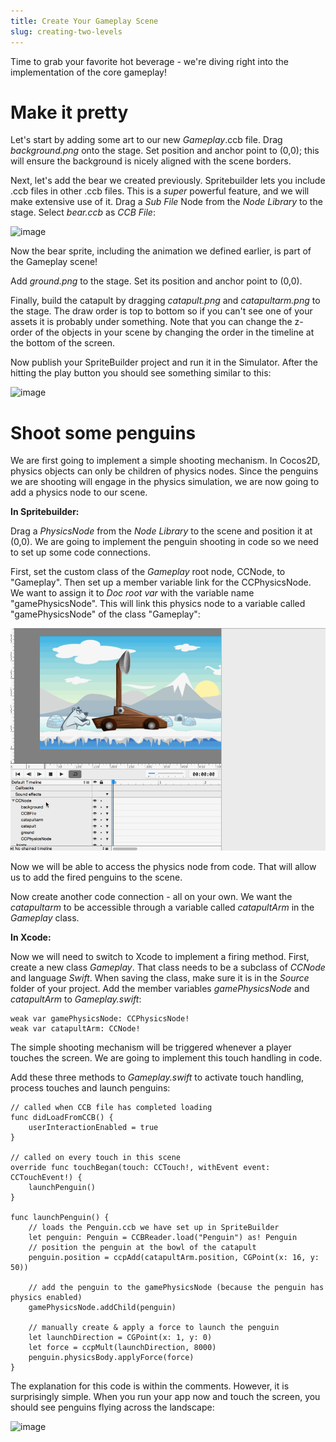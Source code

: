 ```yaml
---
title: Create Your Gameplay Scene
slug: creating-two-levels
---
```


Time to grab your favorite hot beverage - we're diving right into the
implementation of the core gameplay!

Make it pretty
==============

Let's start by adding some art to our new *Gameplay*.ccb file. Drag *background.png* onto the stage. Set position and anchor point
to (0,0); this will ensure the background is nicely aligned with the
scene borders.

Next, let's add the bear we created previously. Spritebuilder lets you
include .ccb files in other .ccb files. This is a *super* powerful
feature, and we will make extensive use of it. Drag a *Sub File* Node
from the *Node Library* to the stage. Select *bear.ccb* as *CCB File*:

![image](https://s3.amazonaws.com/mgwu-misc/Spritebuilder+Tutorial/Spritebuilder_SubCCBFile.png)

Now the bear sprite, including the animation we defined earlier, is part
of the Gameplay scene!

Add *ground.png* to the stage. Set its position and anchor point to
(0,0).

Finally, build the catapult by dragging *catapult.png* and
*catapultarm.png* to the stage. The draw order is top to bottom so if
you can't see one of your assets it is probably under something. Note
that you can change the z-order of the objects in your scene by changing
the order in the timeline at the bottom of the screen.

Now publish your SpriteBuilder project and run it in the Simulator.
After the hitting the play button you should see something similar to
this:

![image](https://s3.amazonaws.com/mgwu-misc/Spritebuilder+Tutorial/Gameplay1.gif)

Shoot some penguins
===================

We are first going to implement a simple shooting mechanism. In Cocos2D,
physics objects can only be children of physics nodes. Since the
penguins we are shooting will engage in the physics simulation, we are
now going to add a physics node to our scene.

**In Spritebuilder:**

Drag a *PhysicsNode* from the *Node Library* to the scene and position
it at (0,0). We are going to implement the penguin shooting in code so
we need to set up some code connections.

First, set the custom class of the *Gameplay* root node, CCNode, to
"Gameplay". Then set up a member variable link for the CCPhysicsNode. We
want to assign it to *Doc root var* with the variable name
"gamePhysicsNode". This will link this physics node to a variable called
"gamePhysicsNode" of the class "Gameplay":

![image](codeConnections.gif)

Now we will be able to access the physics node from code. That will
allow us to add the fired penguins to the scene.

Now create another code connection - all on your own. We want the
*catapultarm* to be accessible through a variable called *catapultArm*
in the *Gameplay* class.

**In Xcode:**

Now we will need to switch to Xcode to implement a firing method. First,
create a new class *Gameplay*. That class needs to be a subclass of
*CCNode* and language *Swift*. When saving the class, make sure it is in the *Source* folder
of your project. Add the member variables *gamePhysicsNode* and
*catapultArm* to *Gameplay.swift*:

	weak var gamePhysicsNode: CCPhysicsNode!
	weak var catapultArm: CCNode!

<!--explain explicitly unwrapped optionals & let-->

The simple shooting mechanism will be triggered whenever a player
touches the screen. We are going to implement this touch handling in
code.

Add these three methods to *Gameplay.swift* to activate touch handling,
process touches and launch penguins:

	// called when CCB file has completed loading
	func didLoadFromCCB() {
		userInteractionEnabled = true
	}

	// called on every touch in this scene
	override func touchBegan(touch: CCTouch!, withEvent event: CCTouchEvent!) {
		launchPenguin()
	}

	func launchPenguin() {
		// loads the Penguin.ccb we have set up in SpriteBuilder
		let penguin: Penguin = CCBReader.load("Penguin") as! Penguin
		// position the penguin at the bowl of the catapult
		penguin.position = ccpAdd(catapultArm.position, CGPoint(x: 16, y: 50))

		// add the penguin to the gamePhysicsNode (because the penguin has physics enabled)
		gamePhysicsNode.addChild(penguin)

		// manually create & apply a force to launch the penguin
		let launchDirection = CGPoint(x: 1, y: 0)
		let force = ccpMult(launchDirection, 8000)
		penguin.physicsBody.applyForce(force)
	}

The explanation for this code is within the comments. However, it is
surprisingly simple. When you run your app now and touch the screen, you
should see penguins flying across the landscape:

![image](https://s3.amazonaws.com/mgwu-misc/Spritebuilder+Tutorial/FiringPenguins.gif)
